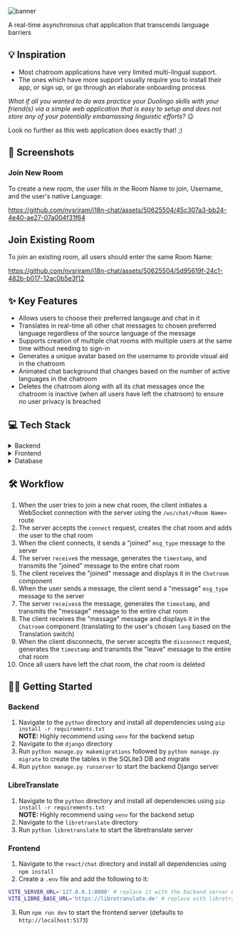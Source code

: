 ![banner](https://github.com/nvsriram/i18n-chat/assets/50625504/8a4d3d85-0597-4948-a214-c94ce1834223)

A real-time asynchronous chat application that transcends language barriers

## :bulb: Inspiration

- Most chatroom applications have very limited multi-lingual support.
- The ones which have more support usually require you to install their app, or sign up, or go through an elaborate onboarding process

_What if all you wanted to do was practice your Duolingo skills with your friend(s) via a simple web application that is easy to setup and does not store any of your potentially embarrassing linguistic efforts?_ :wink:

Look no further as this web application does exactly that! ;)

## 📸 Screenshots

### Join New Room

To create a new room, the user fills in the Room Name to join, Username, and the user's native Language:

https://github.com/nvsriram/i18n-chat/assets/50625504/45c307a3-bb24-4e40-ae27-07a004f31f64

## Join Existing Room

To join an existing room, all users should enter the same Room Name:

https://github.com/nvsriram/i18n-chat/assets/50625504/5d95619f-24c1-482b-b017-12ac0b5e3f12

## ✨ Key Features

- Allows users to choose their preferred langauge and chat in it
- Translates in real-time all other chat messages to chosen preferred language regardless of the source language of the message
- Supports creation of multiple chat rooms with multiple users at the same time without needing to sign-in
- Generates a unique avatar based on the username to provide visual aid in the chatroom
- Animated chat background that changes based on the number of active languages in the chatroom
- Deletes the chatroom along with all its chat messages once the chatroom is inactive (when all users have left the chatroom) to ensure no user privacy is breached

## 💻 Tech Stack

<details>
 <summary>Backend</summary>

- The backend is setup using Django
- It also uses [Django Channels](https://channels.readthedocs.io/en/stable/) to make use of WebSockets
- Models:
  | Name | Description | Fields  
  | ------------ | ------------------------------- | --
  | `ChatUser` | This represents the chat user. | `name`: username of the chat user in the chat room.  
  | | | `lang`: chosen preferred langauge of the user.  
  | `Message` | This represents a chat message. | `author`: user who posted the chat message.  
  | | | `room`: name of the `Room` where the chat message was posted.
  | | | `content`: text content of the chat message.  
  | | | `lang`: chosen preferred langauge of the user.  
  | | | `timestamp`: backend server timestamp of the received message.
  | `Room` | This represents a chat room. | `name`: identifier of the chat room.  
  | | | `users`: list of `ChatUser`s that are a part of the chat room.
- Websocket API route: `/ws/chat/<Room Name>`
- On `connect`:
  - Creates chat room if not done so previously
  - Adds the user to the chat room group
- On `disconnect`:
  - Removes the user from the chat room group
  - Deletes the chat room if all users have left the chat room
- On `send`:
  - Sends JSON data with `msg_type` ("joined" | "leave" | "message"), `message` (text content if "message" `msg_type`), `user_id`, `username`, `lang` (chosen preferred language), `timestamp` (backend server timestamp of event)
- On `receive`:

  - Performs the appropriate action based on the `msg_type` of the incoming JSON data
  - Transmits the received event to the entire chat room by performing a `send`
  </details>
  <details>
  <summary>Frontend</summary>

  - The frontend is setup using React - Typescript using [Vite](https://vitejs.dev/) as a SPA.
  - The `JoinRoom` component allows the user to enter the chat room they wish to join (or create), their name, and their preferred language and join the chat room.
  - The `Chatroom` component allows the user to chat and displays the chat room events and translated chat messages of everyone else in the chat room. Users can optionally toggle the Translation switch to have the chat messages be displayed without translation.

  </details>
  <details><summary>Database</summary>

  - Currently the database is a SQLite3 DB
  - The database would only need to store the messages and events for a single chat room session. Hence, high database scalability is not a requirement.
  </details>

## 🛠️ Workflow

1. When the user tries to join a new chat room, the client initiates a WebSocket connection with the server using the `/ws/chat/<Room Name>` route
2. The server accepts the `connect` request, creates the chat room and adds the user to the chat room
3. When the client connects, it sends a "joined" `msg_type` message to the server
4. The server `receive`s the message, generates the `timestamp`, and transmits the "joined" message to the entire chat room
5. The client receives the "joined" message and displays it in the `Chatroom` component
6. When the user sends a message, the client send a "message" `msg_type` message to the server
7. The server `receives`s the message, generates the `timestamp`, and transmits the "message" message to the entire chat room
8. The client receives the "message" message and displays it in the `Chatroom` component (translating to the user's chosen `lang` based on the Translation switch)
9. When the client disconnects, the server accepts the `disconnect` request, generates the `timestamp` and transmits the "leave" message to the entire chat room
10. Once all users have left the chat room, the chat room is deleted

## 🧑‍💻 Getting Started

### Backend

1. Navigate to the `python` directory and install all dependencies using `pip install -r requirements.txt` <br />**NOTE:** Highly recommend using `venv` for the backend setup
2. Navigate to the `django` directory
3. Run `python manage.py makemigrations` followed by `python manage.py migrate` to create the tables in the SQLite3 DB and migrate
4. Run `python manage.py runserver` to start the backend Django server

### LibreTranslate

1. Navigate to the `python` directory and install all dependencies using `pip install -r requirements.txt` <br />**NOTE:** Highly recommend using `venv` for the backend setup
2. Navigate to the `libretranslate` directory
3. Run `python libretranslate` to start the libretranslate server

### Frontend

1. Navigate to the `react/chat` directory and install all dependencies using `npm install`
2. Create a `.env` file and add the following to it:

```bash
VITE_SERVER_URL='127.0.0.1:8000' # replace it with the backend server URL
VITE_LIBRE_BASE_URL='https://libretranslate.de' # replace with libretranslate URL
```

3. Run `npm run dev` to start the frontend server (defaults to `http://localhost:5173`)
